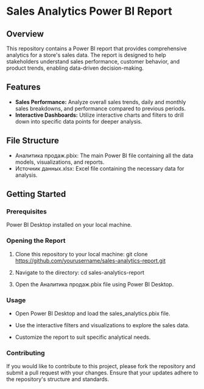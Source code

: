 # **Sales Analytics Power BI Report**

## Overview

This repository contains a Power BI report that provides comprehensive analytics for a store's sales data. The report is designed to help stakeholders understand sales performance, customer behavior, and product trends, enabling data-driven decision-making.

## Features
- **Sales Performance:** Analyze overall sales trends, daily and monthly sales breakdowns, and performance compared to previous periods.
- **Interactive Dashboards:** Utilize interactive charts and filters to drill down into specific data points for deeper analysis.

## File Structure

- Аналитика продаж.pbix: The main Power BI file containing all the data models, visualizations, and reports.
- Источник данных.xlsx: Excel file containing the necessary data for analysis.

## Getting Started

### Prerequisites

Power BI Desktop installed on your local machine.

### Opening the Report

1. Clone this repository to your local machine: git clone https://github.com/yourusername/sales-analytics-report.git

2. Navigate to the directory: cd sales-analytics-report

3. Open the Аналитика продаж.pbix file using Power BI Desktop.

### Usage

- Open Power BI Desktop and load the sales_analytics.pbix file.

- Use the interactive filters and visualizations to explore the sales data.

- Customize the report to suit specific analytical needs.

### Contributing

If you would like to contribute to this project, please fork the repository and submit a pull request with your changes. Ensure that your updates adhere to the repository's structure and standards.
